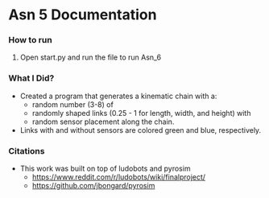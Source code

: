 # Asn 5 Documentation

### How to run 
1. Open start.py and run the file to run Asn_6

### What I Did?
-  Created a program that generates a kinematic chain with a:
    - random number (3-8) of
    - randomly shaped links (0.25 - 1 for length, width, and height) with
    - random sensor placement along the chain.
- Links with and without sensors are colored green and blue, respectively.

### Citations 
- This work was built on top of ludobots and pyrosim
    - https://www.reddit.com/r/ludobots/wiki/finalproject/
    - https://github.com/jbongard/pyrosim 
